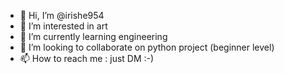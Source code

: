 - 👋 Hi, I’m @irishe954
- 👀 I’m interested in art
- 🌱 I’m currently learning engineering
- 💞️ I’m looking to collaborate on python project (beginner level)
- 📫 How to reach me : just DM :-)

<!---
irishe954/irishe954 is a ✨ special ✨ repository because its `README.md` (this file) appears on your GitHub profile.
You can click the Preview link to take a look at your changes.
--->
